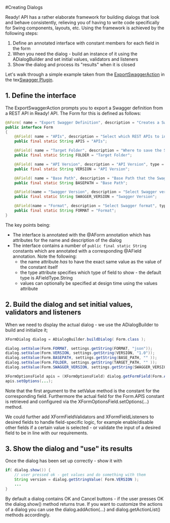 #Creating Dialogs

Ready! API has a rather elaborate framework for building dialogs that look and behave consistently, relieving you 
of having to write code specifically for Swing components, layouts, etc. Using the framework is achieved by the 
following steps:

1. Define an annotated interface with constant members for each field in the form
2. When you need the dialog - build an instance of it using the ADialogBuilder and set initial values, 
 validators and listeners
3. Show the dialog and process its "results" when it is closed

Let's walk through a simple example taken from the [ExportSwaggerAction](https://github.com/olensmar/soapui-swagger-plugin/blob/master/src/main/groovy/com/smartbear/restplugin/ExportSwaggerAction.java) in the 
tex[Swagger Plugin](https://github.com/olensmar/soapui-swagger-plugin).

## 1. Define the interface

The ExportSwaggerAction prompts you to export a Swagger definition from a REST API in Ready! API. The Form for this 
is defined as follows:

```java
@AForm( name = "Export Swagger Definition", description = "Creates a Swagger definition for selected REST APIs in this project" )
public interface Form
{
    @AField( name = "APIs", description = "Select which REST APIs to include in the Swagger definition", type = AFieldType.MULTILIST )
    public final static String APIS = "APIs";

    @AField( name = "Target Folder", description = "Where to save the Swagger definition", type = AFieldType.FOLDER )
    public final static String FOLDER = "Target Folder";

    @AField( name = "API Version", description = "API Version", type = AFieldType.STRING )
    public final static String VERSION = "API Version";

    @AField( name = "Base Path", description = "Base Path that the Swagger definition will be hosted on", type = AFieldType.STRING )
    public final static String BASEPATH = "Base Path";

    @AField(name = "Swagger Version", description = "Select Swagger version", type = AFieldType.RADIOGROUP, values = {"1.2", "2.0"})
    public final static String SWAGGER_VERSION = "Swagger Version";

    @AField(name = "Format", description = "Select Swagger format", type = AFieldType.RADIOGROUP, values = {"json", "yaml", "xml"})
    public final static String FORMAT = "Format";
}
```

The key points being:

- The interface is annotated with the @AForm annotation which has attributes for the name and description of the dialog
- The interface contains a number of ```public final static String``` constants which are annotated with a corresponding 
@AField annotation. Note the following:
    - the name attribute *has* to have the exact same value as the value of the constant itself
    - the type attribute specifies which type of field to show - the default type is AFieldType.String
    - values can optionally be specified at design time using the values attribute
    
    
## 2. Build the dialog and set initial values, validators and listeners

When we need to display the actual dialog - we use the ADialogBuilder to build and initialize it;
 
```java
XFormDialog dialog = ADialogBuilder.buildDialog( Form.class );

dialog.setValue(Form.FORMAT, settings.getString(FORMAT, "json"));
dialog.setValue(Form.VERSION, settings.getString(VERSION, "1.0"));
dialog.setValue(Form.BASEPATH, settings.getString(BASE_PATH, "" ));
dialog.setValue(Form.FOLDER, settings.getString(TARGET_PATH, "" ));
dialog.setValue(Form.SWAGGER_VERSION, settings.getString(SWAGGER_VERSION, "2.0"));

XFormOptionsField apis = (XFormOptionsField) dialog.getFormField(Form.APIS);
apis.setOptions(...);
```

Note that the first argument to the setValue method is the constant for the corresponding field. Furthermore the 
actual field for the Form.APIS constant is retrieved and configured via the XFormOptionsField.setOptions(...) method.

We could further add XFormFieldValidators and XFormFieldListeners to desired fields to handle field-specific logic, for
example enable/disable other fields if a certain value is selected - or validate the input of a desired field to be 
in line with our requirements. 

## 3. Show the dialog and "use" its results

Once the dialog has been set up correctly - show it with

```java
if( dialog.show()) {
    // user pressed ok - get values and do something with them
    String version = dialog.getStringValue( Form.VERSION );
    ...
}
```

By default a dialog contains OK and Cancel buttons - if the user presses OK the dialog.show() method returns true. If 
you want to customize the actions of a dialog you can use the dialog.addAction(...) and dialog.getActionList() methods
accordingly.


